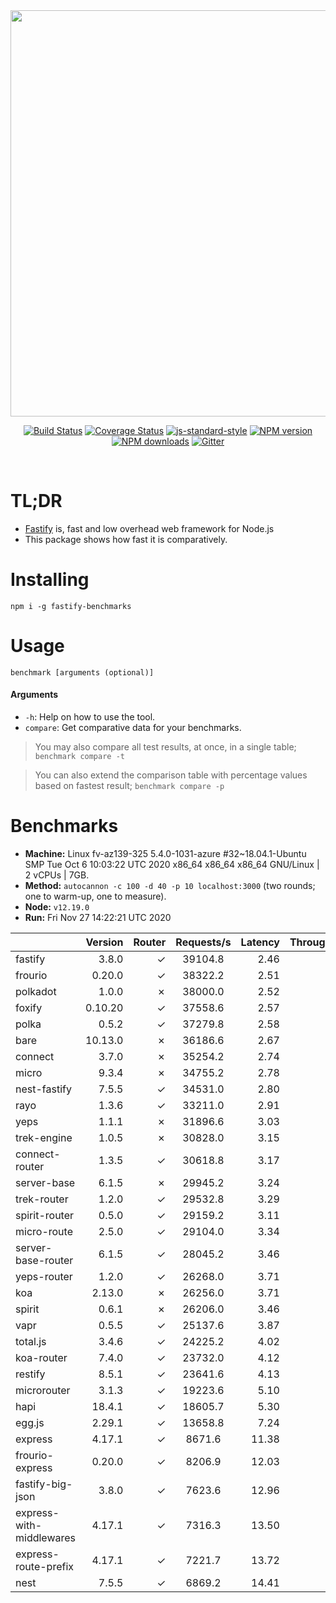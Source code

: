 <div align="center">
<img src="https://github.com/fastify/graphics/raw/master/full-logo.png" width="650" height="auto"/>
</div>

<div align="center">

[![Build Status](https://travis-ci.org/fastify/fastify.svg?branch=master)](https://travis-ci.org/fastify/fastify)
[![Coverage Status](https://coveralls.io/repos/github/fastify/fastify/badge.svg?branch=master)](https://coveralls.io/github/fastify/fastify?branch=master)
[![js-standard-style](https://img.shields.io/badge/code%20style-standard-brightgreen.svg?style=flat)](http://standardjs.com/)
[![NPM version](https://img.shields.io/npm/v/fastify.svg?style=flat)](https://www.npmjs.com/package/fastify)
[![NPM downloads](https://img.shields.io/npm/dm/fastify.svg?style=flat)](https://www.npmjs.com/package/fastify) [![Gitter](https://badges.gitter.im/gitterHQ/gitter.svg)](https://gitter.im/fastify)
</div>
<br />

# TL;DR

* [Fastify](https://github.com/fastify/fastify) is, fast and low overhead web framework for Node.js
* This package shows how fast it is comparatively.

# Installing

```
npm i -g fastify-benchmarks
```

# Usage

```
benchmark [arguments (optional)]
```

#### Arguments

* `-h`: Help on how to use the tool.
* `compare`: Get comparative data for your benchmarks.

> You may also compare all test results, at once, in a single table; `benchmark compare -t`

> You can also extend the comparison table with percentage values based on fastest result; `benchmark compare -p`
# Benchmarks
* __Machine:__ Linux fv-az139-325 5.4.0-1031-azure #32~18.04.1-Ubuntu SMP Tue Oct 6 10:03:22 UTC 2020 x86_64 x86_64 x86_64 GNU/Linux | 2 vCPUs | 7GB.
* __Method:__ `autocannon -c 100 -d 40 -p 10 localhost:3000` (two rounds; one to warm-up, one to measure).
* __Node:__ `v12.19.0`
* __Run:__ Fri Nov 27 14:22:21 UTC 2020

|                          | Version | Router | Requests/s | Latency | Throughput/Mb |
| :--                      | --:     | --:    | :-:        | --:     | --:           |
| fastify                  | 3.8.0   | ✓      | 39104.8    | 2.46    | 6.97          |
| frourio                  | 0.20.0  | ✓      | 38322.2    | 2.51    | 6.83          |
| polkadot                 | 1.0.0   | ✗      | 38000.0    | 2.52    | 6.78          |
| foxify                   | 0.10.20 | ✓      | 37558.6    | 2.57    | 6.16          |
| polka                    | 0.5.2   | ✓      | 37279.8    | 2.58    | 6.65          |
| bare                     | 10.13.0 | ✗      | 36186.6    | 2.67    | 6.45          |
| connect                  | 3.7.0   | ✗      | 35254.2    | 2.74    | 6.29          |
| micro                    | 9.3.4   | ✗      | 34755.2    | 2.78    | 6.20          |
| nest-fastify             | 7.5.5   | ✓      | 34531.0    | 2.80    | 5.80          |
| rayo                     | 1.3.6   | ✓      | 33211.0    | 2.91    | 5.92          |
| yeps                     | 1.1.1   | ✗      | 31896.6    | 3.03    | 5.69          |
| trek-engine              | 1.0.5   | ✗      | 30828.0    | 3.15    | 5.06          |
| connect-router           | 1.3.5   | ✓      | 30618.8    | 3.17    | 5.46          |
| server-base              | 6.1.5   | ✗      | 29945.2    | 3.24    | 5.34          |
| trek-router              | 1.2.0   | ✓      | 29532.8    | 3.29    | 4.84          |
| spirit-router            | 0.5.0   | ✓      | 29159.2    | 3.11    | 5.20          |
| micro-route              | 2.5.0   | ✓      | 29104.0    | 3.34    | 5.19          |
| server-base-router       | 6.1.5   | ✓      | 28045.2    | 3.46    | 5.00          |
| yeps-router              | 1.2.0   | ✓      | 26268.0    | 3.71    | 4.68          |
| koa                      | 2.13.0  | ✗      | 26256.0    | 3.71    | 4.68          |
| spirit                   | 0.6.1   | ✗      | 26206.0    | 3.46    | 4.67          |
| vapr                     | 0.5.5   | ✓      | 25137.6    | 3.87    | 4.12          |
| total.js                 | 3.4.6   | ✓      | 24225.2    | 4.02    | 7.42          |
| koa-router               | 7.4.0   | ✓      | 23732.0    | 4.12    | 4.23          |
| restify                  | 8.5.1   | ✓      | 23641.6    | 4.13    | 4.26          |
| microrouter              | 3.1.3   | ✓      | 19223.6    | 5.10    | 3.43          |
| hapi                     | 18.4.1  | ✓      | 18605.7    | 5.30    | 3.32          |
| egg.js                   | 2.29.1  | ✓      | 13658.8    | 7.24    | 4.81          |
| express                  | 4.17.1  | ✓      | 8671.6     | 11.38   | 1.55          |
| frourio-express          | 0.20.0  | ✓      | 8206.9     | 12.03   | 1.46          |
| fastify-big-json         | 3.8.0   | ✓      | 7623.6     | 12.96   | 87.70         |
| express-with-middlewares | 4.17.1  | ✓      | 7316.3     | 13.50   | 2.80          |
| express-route-prefix     | 4.17.1  | ✓      | 7221.7     | 13.72   | 2.67          |
| nest                     | 7.5.5   | ✓      | 6869.2     | 14.41   | 1.57          |
